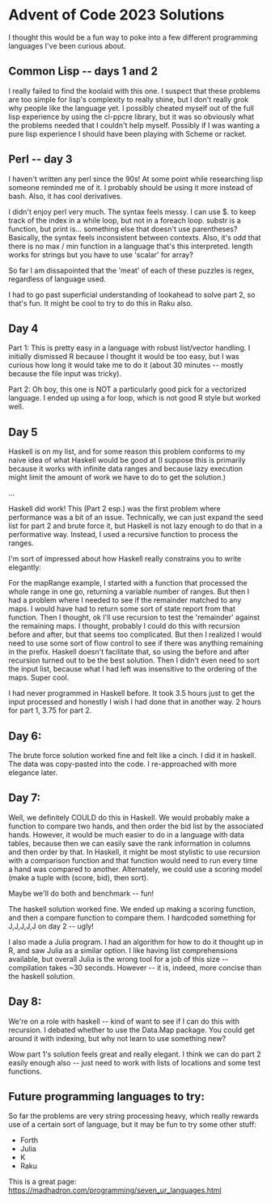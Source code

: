 # Advent of Code 2023 Solutions

I thought this would be a fun way to poke into a few different programming languages I've been curious about.

## Common Lisp -- days 1 and 2
I really failed to find the koolaid with this one. I suspect that these problems are too simple for lisp's complexity to really shine, but I don't really grok why people like the language yet. I possibly cheated myself out of the full lisp experience by using the cl-ppcre library, but it was so obviously what the problems needed that I couldn't help myself. Possibly if I was wanting a pure lisp experience I should have been playing with Scheme or racket. 

## Perl -- day 3
I haven't written any perl since the 90s! At some point while researching lisp someone reminded me of it. I probably should be using it more instead of bash. Also, it has cool derivatives.

I didn't enjoy perl very much. The syntax feels messy. I can use $. to keep track of the index in a while loop, but not in a foreach loop. substr is a function, but print is... something else that doesn't use parentheses? Basically, the syntax feels inconsistent between contexts. Also, it's odd that there is no max / min function in a language that's this interpreted. length works for strings but you have to use 'scalar' for array?

So far I am dissapointed that the 'meat' of each of these puzzles is regex, regardless of language used.

I had to go past superficial understanding of lookahead to solve part 2, so that's fun. It might be cool to try to do this in Raku also.

## Day 4

Part 1: This is pretty easy in a language with robust list/vector handling. I initially dismissed R because I thought it would be too easy, but I was curious how long it would take me to do it (about 30 minutes -- mostly because the file input was tricky).

Part 2: Oh boy, this one is NOT a particularly good pick for a vectorized language. I ended up using a for loop, which is not good R style but worked well.

## Day 5

Haskell is on my list, and for some reason this problem conforms to my naive idea of what Haskell would be good at (I suppose this is primarily because it works with infinite data ranges and because lazy execution might limit the amount of work we have to do to get the solution.)

...

Haskell did work! This (Part 2 esp.) was the first problem where performance was a bit of an issue. Technically, we can just expand the seed list for part 2 and brute force it, but Haskell is not lazy enough to do that in a performative way. Instead, I used a recursive function to process the ranges.

I'm sort of impressed about how Haskell really constrains you to write elegantly:

For the mapRange example, I started with a function that processed the whole range in one go, returning a variable number of ranges. But then I had a problem where I needed to see if the remainder matched to any maps. I would have had to return some sort of state report from that function. Then I thought, ok I'll use recursion to test the 'remainder' against the remaining maps. I thought, probably I could do this with recursion before and after, but that seems too complicated. But then I realized I  would need to use some sort of flow control to see if there was anything remaining in the prefix. Haskell doesn't facilitate that, so using the before and after recursion turned out to be the best solution. Then I didn't even need to sort the input list, because what I had left was insensitive to the ordering of the maps. Super cool.

I had never programmed in Haskell before. It took 3.5 hours just to get the input processed and honestly I wish I had done that in another way. 2 hours for part 1, 3.75 for part 2.

## Day 6:
The brute force solution worked fine and felt like a cinch. I did it in haskell. The data was copy-pasted into the code. I re-approached with more elegance later.

## Day 7:
Well, we definitely COULD do this in Haskell. We would probably make a function to compare two hands, and then order the bid list by the associated hands. However, it would be much easier to do in a language with data tables, because then we can easily save the rank information in columns and then order by that. In Haskell, it might be most stylistic to use recursion with a comparison function and that function would need to run every time a hand was compared to another. Alternately, we could use a scoring model (make a tuple with (score, bid), then sort).

Maybe we'll do both and benchmark -- fun!

The haskell solution worked fine. We ended up making a scoring function, and then a compare function to compare them. I hardcoded something for J,J,J,J,J on day 2 -- ugly!

I also made a Julia program. I had an algorithm for how to do it thought up in R, and saw Julia as a similar option. I like having list comprehensions available, but overall Julia is the wrong tool for a job of this size -- compilation takes ~30 seconds. However -- it is, indeed, more concise than the haskell solution.

## Day 8:
We're on a role with haskell -- kind of want to see if I can do this with recursion. I debated whether to use the Data.Map package. You could get around it with indexing, but why not learn to use something new?

Wow part 1's solution feels great and really elegant. I think we can do part 2 easily enough also -- just need to work with lists of locations and some test functions.

## Future programming languages to try:

So far the problems are very string processing heavy, which really rewards use of a certain sort of language, but it may be fun to try some other stuff:

* Forth
* Julia
* K
* Raku

This is a great page: https://madhadron.com/programming/seven_ur_languages.html
